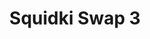 ---
slug: squidki-swap-3-113
title: Squidki Swap 3
description: "Squidki Swap 3 is an exciting online game. Play for free directly in your browser!"
icon: /images/new_mods/Sprunki Swap 3.png
url: https://wowtbc.net/sprunkin/swap3/index.html
previewImage: /images/new_mods/Sprunki Swap 3.png
type: new mods

# SEO配置
seo:
  title: "Squidki Swap 3 - Play Free Online Game | Fun Browser Games"
  description: "Squidki Swap 3 - Play this fun online game for free in your browser. No download required!"
  ogImage: "/images/new_mods/Sprunki Swap 3.png"
  keywords: "squidki-swap-3-113, online game, browser game, free game, new mods game, play online"

videoUrls:
  - https://www.youtube.com/embed/example1
  - https://www.youtube.com/embed/example2

whyPlay:
  title: "Why Play Squidki Swap 3?"
  items:
    - "Immersive Gameplay: Squidki Swap 3 offers an engaging and immersive gaming experience that will keep you entertained for hours"
    - "Challenging Levels: Test your skills with increasingly difficult challenges and obstacles"
    - "Beautiful Graphics: Enjoy stunning visuals and smooth animations that bring the game world to life"
    - "Regular Updates: New content and features are added regularly to keep the game fresh and exciting"
    - "Free to Play: Experience all the fun without spending a penny"
    - "Community Features: Connect with other players, share strategies, and compete for high scores"
    - "Cross-Platform: Play on any device with a web browser, no downloads required"

features:
  title: "Key Features of Squidki Swap 3"
  image: "/images/new_mods/Sprunki Swap 3.png"
  items:
    - "Intuitive Controls: Easy to learn controls make Squidki Swap 3 accessible for players of all skill levels"
    - "Multiple Game Modes: Enjoy various gameplay options that provide different challenges and experiences"
    - "Character Customization: Personalize your gaming experience with unique characters and items"
    - "Achievement System: Complete special tasks to earn rewards and recognition"
    - "Leaderboards: Compete with players worldwide and see who can achieve the highest scores"

characteristics:
  title: "Game Characteristics"
  image: "/images/new_mods/Sprunki Swap 3.png"
  items:
    - "Genre: New mods game with elements of strategy and skill"
    - "Difficulty: Suitable for both casual gamers and those seeking a challenge"
    - "Play Time: Quick sessions or extended gameplay, depending on your preference"
    - "Art Style: Vibrant and engaging visuals that enhance the gaming experience"
    - "Sound Design: Immersive audio that complements the gameplay perfectly"

info: "Squidki Swap 3 is an exciting online game that offers players a unique and engaging gaming experience. With its intuitive controls, stunning visuals, and challenging gameplay, Squidki Swap 3 provides hours of entertainment for players of all ages and skill levels. Whether you're looking for a quick gaming session during a break or an extended play session, Squidki Swap 3 delivers an immersive experience that will keep you coming back for more. The game features multiple levels of increasing difficulty, ensuring that players are constantly challenged as they progress. With regular updates adding new content and features, Squidki Swap 3 remains fresh and exciting, providing endless entertainment options for its growing community of players."

howToPlayIntro: "Welcome to Squidki Swap 3! This guide will walk you through the basics and help you master the game. Whether you're a beginner or looking to improve your skills, these tips and instructions will enhance your gaming experience."

howToPlaySteps:
  - title: "Getting Started"
    description: "Begin your Squidki Swap 3 adventure by familiarizing yourself with the controls. Use your keyboard or mouse to navigate through the game interface. The tutorial will guide you through the basic mechanics and help you understand the objectives."
  - title: "Understanding the Objectives"
    description: "In Squidki Swap 3, your main goal is to progress through levels by completing specific objectives. Each level presents unique challenges that require different strategies and approaches."
  - title: "Mastering the Controls"
    description: "Practice using the controls to improve your precision and reaction time. Squidki Swap 3 requires quick reflexes and strategic thinking to overcome obstacles and defeat opponents."
  - title: "Utilizing Power-ups"
    description: "Collect power-ups throughout the game to enhance your abilities and overcome difficult challenges. Each power-up offers unique advantages that can be crucial for success."
  - title: "Developing Strategies"
    description: "As you progress in Squidki Swap 3, develop effective strategies for different scenarios. Analyze patterns, anticipate challenges, and adapt your approach to maximize your performance."

faq:
  title: "Frequently Asked Questions about Squidki Swap 3"
  items:
    - question: "Is Squidki Swap 3 free to play?"
      answer: "Yes, Squidki Swap 3 is completely free to play directly in your web browser. No downloads or purchases are required to enjoy the full game experience."
    - question: "Can I play Squidki Swap 3 on mobile devices?"
      answer: "Yes, Squidki Swap 3 is optimized for both desktop and mobile play. You can enjoy the game on any device with a web browser and internet connection."
    - question: "Are there any in-game purchases?"
      answer: "While Squidki Swap 3 is free to play, there may be optional in-game purchases available for cosmetic items or additional features that don't affect core gameplay."
    - question: "How often is Squidki Swap 3 updated?"
      answer: "The developers regularly update Squidki Swap 3 with new content, features, and improvements based on player feedback and game performance."
    - question: "Can I play Squidki Swap 3 offline?"
      answer: "Currently, Squidki Swap 3 requires an internet connection to play as it's a browser-based online game."
    - question: "Is Squidki Swap 3 suitable for children?"
      answer: "Yes, Squidki Swap 3 is designed to be family-friendly and suitable for players of all ages."
    - question: "How do I report bugs or issues?"
      answer: "If you encounter any problems while playing Squidki Swap 3, you can report them through the game's support page or contact the developers directly through their website."
    - question: "Still Have Questions?"
      answer: "If you have additional questions about Squidki Swap 3 that aren't covered in this FAQ, please visit our support center or contact our customer service team for assistance."
---
